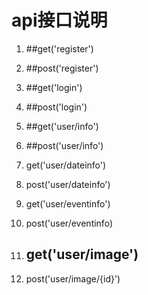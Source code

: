 # api接口说明



1. ##get('register')

2. ##post('register')

3. ##get('login')

4. ##post('login')

5. ##get('user/info')

6. ##post('user/info')

7. get('user/dateinfo')

8. post('user/dateinfo')

9. get('user/eventinfo')

10. post('user/eventinfo)

11. ## get('user/image')

12. post('user/image/{id}')

    ​    


